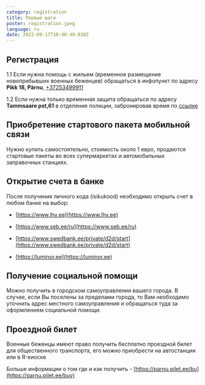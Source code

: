 ```yaml
---
category: registration
title: Первые шаги
poster: registration.jpeg
language: ru
date: 2022-09-17T10:40:49.030Z
---
```


## Регистрация

1.1 Если нужна помощь с жильем (временное размещение новоприбывших военных
беженцев) обращаться в инфопункт по адресу **Pikk 18, Pärnu**,
[+37253499911](+37253499911)

1.2 Если нужна только временная защита обращаться по адресу **Tammsaare pst,61**
в отделение полиции, забронировав время по
[ссылке](https://broneering.politsei.ee/MakeReservation/SelectLocation?serviceId=KfOKmUSZpUehMDmMNGjpAA)

## Приобретение стартового пакета мобильной связи

Нужно купить самостоятельно, стоимость около 1 евро, продаются стартовые пакеты
во всех супермаркетах и автомобильных заправочных станциях.

## Открытие счета в банке

После получения личного кода (isikukood) необходимо открыть счет в любом банке
на выбор:

- [https://www.lhv.ee](https://www.lhv.ee)

- [https://www.seb.ee/ru](https://www.seb.ee/ru)

- [https://www.swedbank.ee/private/d2d/start](https://www.swedbank.ee/private/d2d/start)

- [https://luminor.ee](https://luminor.ee)

## Получение социальной помощи

Можно получить в городском самоуправлении вашего города. В случае, если Вы
поселены за пределами города, то Вам необходимо уточнить адрес местного
самоуправления и обращаться туда за оформлением социальной помощи.

## Проездной билет

Военные беженцы имеют право получить бесплатно проездной билет для общественного
транспорта, его можно приобрести на автостанции или в R-киоске

Больше информации о том где и как получить -
[https://parnu.pilet.ee/bu](https://parnu.pilet.ee/buy)
